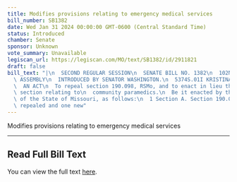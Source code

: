 ```yaml
---
title: Modifies provisions relating to emergency medical services
bill_number: SB1382
date: Wed Jan 31 2024 00:00:00 GMT-0600 (Central Standard Time)
status: Introduced
chamber: Senate
sponsor: Unknown
vote_summary: Unavailable
legiscan_url: https://legiscan.com/MO/text/SB1382/id/2911821
draft: false
bill_text: "|\n  SECOND REGULAR SESSION\n  SENATE BILL NO. 1382\n  102ND GENERA L\
  \ ASSEMBLY\n  INTRODUCED BY SENATOR WASHINGTON.\n  5374S.01I KRISTINA MARTIN, Secretary\n\
  \  AN ACT\n  To repeal section 190.098, RSMo, and to enact in lieu thereof one new\
  \ section relating to\n  community paramedics.\n  Be it enacted by the General Assembly\
  \ of the State of Missouri, as follows:\n  1 Section A. Section 190.098, RSMo, is\
  \ repealed and one new"
---
```

Modifies provisions relating to emergency medical services

---

## Read Full Bill Text

You can view the full text [here](https://legiscan.com/MO/text/SB1382/id/2911821).

